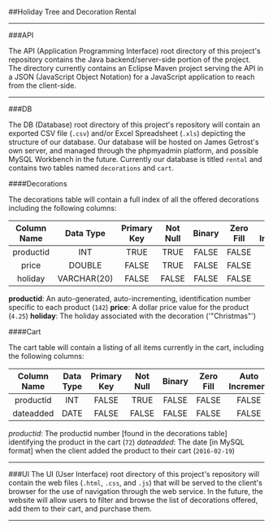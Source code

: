 ##Holiday Tree and Decoration Rental

---

###API

The API (Application Programming Interface) root directory of this project's repository contains the Java backend/server-side portion of the project. The directory currently contains an Eclipse Maven project serving the API in a JSON (JavaScript Object Notation) for a JavaScript application to reach from the client-side.

---

###DB

The DB (Database) root directory of this project's repository will contain an exported CSV file (`.csv`) and/or Excel Spreadsheet (`.xls`) depicting the structure of our database. Our database will be hosted on James Getrost's own server, and managed through the phpmyadmin platform, and possible MySQL Workbench in the future. Currently our database is titled `rental` and contains two tables named `decorations` and `cart`.

####Decorations

The decorations table will contain a full index of all the offered decorations including the following columns:

| Column Name | Data Type | Primary Key | Not Null | Binary | Zero Fill | Auto Increment | Default Value |
|:-----------:|:-----------:|:-----------:|:--------:|:------:|:---------:|:--------------:|:-------------:|
| productid | INT | TRUE | TRUE | FALSE | FALSE | TRUE | NONE |
| price | DOUBLE | FALSE | TRUE | FALSE | FALSE | FALSE | 0.00 |
| holiday | VARCHAR(20) | FALSE | FALSE | FALSE | FALSE | FALSE | NULL |

**productid**: An auto-generated, auto-incrementing, identification number specific to each product (`142`)
**price**: A dollar price value for the product (`4.25`)
**holiday**: The holiday associated with the decoration ('"Christmas"')

####Cart

The cart table will contain a listing of all items currently in the cart, including the following columns:

| Column Name | Data Type | Primary Key | Not Null | Binary | Zero Fill | Auto Increment | Default Value |
|:-----------:|:---------:|:-----------:|:--------:|:------:|:---------:|:--------------:|:-------------:|
| productid | INT | FALSE | TRUE | FALSE | FALSE | FALSE | NONE |
| dateadded | DATE | FALSE | FALSE | FALSE | FALSE | FALSE | NULL |

*productid*: The productid number [found in the decorations table] identifying the product in the cart (`72`)
*dateadded*: The date [in MySQL format] when the client added the product to their cart (`2016-02-19`)

---

###UI
The UI (User Interface) root directory of this project's repository will contain the web files (`.html`, `.css`, and `.js`) that will be served to the client's browser for the use of navigation through the web service. In the future, the website will allow users to filter and browse the list of decorations offered, add them to their cart, and purchase them.

---

